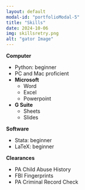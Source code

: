 ```yaml
---
layout: default
modal-id: "portfolioModal-5"
title: "Skills"
date: 2024-10-06
img: skillsretry.png
alt: "gator Image"
---
```

**Computer**
- Python: beginner
- PC and Mac proficient
- **Microsoft**
     - Word
     - Excel
     - Powerpoint
- **G Suite**
    - Sheets
    - Slides

**Software**
 - Stata: beginner
 - LaTeX: beginner

 **Clearances**
 - PA Child Abuse History
 - FBI Fingerprints
 - PA Criminal Record Check


